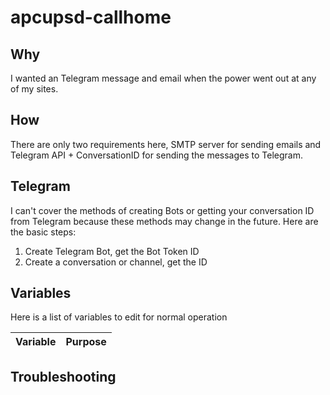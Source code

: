 # apcupsd-callhome

## Why
I wanted an Telegram message and email when the power went out at any of my sites.

## How
There are only two requirements here, SMTP server for sending emails and Telegram API + ConversationID for sending the messages to Telegram. 

## Telegram
I can't cover the methods of creating Bots or getting your conversation ID from Telegram because these methods may change in the future. Here are the basic steps:
1. Create Telegram Bot, get the Bot Token ID
2. Create a conversation or channel, get the ID


## Variables
Here is a list of variables to edit for normal operation

| Variable | Purpose |
| ---------| ------- |


## Troubleshooting
